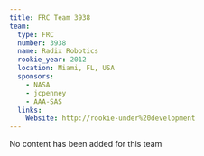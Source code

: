 ```yaml
---
title: FRC Team 3938
team:
  type: FRC
  number: 3938
  name: Radix Robotics
  rookie_year: 2012
  location: Miami, FL, USA
  sponsors:
    - NASA
    - jcpenney
    - AAA-SAS
  links:
    Website: http://rookie-under%20development
---
```

No content has been added for this team